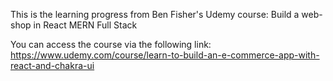 This is the learning progress from Ben Fisher's Udemy course: Build a web-shop in React MERN Full Stack


You can access the course via the following link: https://www.udemy.com/course/learn-to-build-an-e-commerce-app-with-react-and-chakra-ui
